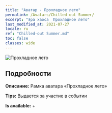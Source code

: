 ```yaml
---
title: "Аватар - Прохладное лето"
permalink: /Avatars/Chilled-out Summer/
excerpt: "Эра хаоса  Прохладное лето"
last_modified_at: 2021-07-27
locale: ru
ref: "Chilled-out Summer.md"
toc: false
classes: wide
---
```

 ![Прохладное лето](/images/a/avatarFrame_126.png)

## Подробности

 **Описание:** Рамка аватара «Прохладное лето» 

 **Tips:** Выдается за участие в событии 

 **Is available:**  + 

